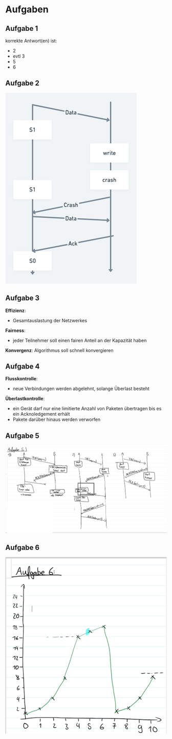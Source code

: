 # Aufgaben

## Aufgabe 1
korrekte Antwort(en) ist: 
- 2
- evtl 3
- 5
- 6

## Aufgabe 2
![Image](./untitled.png)

## Aufgabe 3
**Effizienz**:
- Gesamtauslastung der Netzwerkes

**Fairness**: 
- jeder Teilnehmer soll einen fairen Anteil an der Kapazität haben

**Konvergenz**:
Algorithmus soll schnell konvergieren

## Aufgabe 4
**Flusskontrolle**:
- neue Verbindungen werden abgelehnt, solange Überlast besteht 

**Überlastkontrolle**:
- ein Gerät darf nur eine limitierte Anzahl von Paketen übertragen bis es ein Acknoledgement erhält
- Pakete darüber hinaus werden verworfen

## Aufgabe 5
![Image](./untitled2.png)

## Aufgabe 6
![Image](./untitled3.png)


